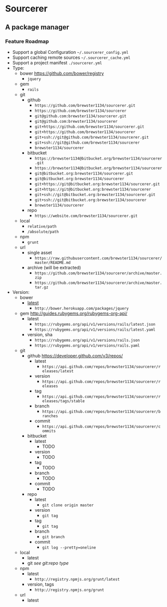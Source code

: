 # Sourcerer
A package manager
---
### Feature Roadmap
* Support a global Configuration `~/.sourcerer_config.yml`
* Support caching remote sources `~/.sourcerer_cache.yml`
* Support a project manifest `./sourcerer.yml`
* Type:
  * bower https://github.com/bower/registry
    * `jquery`
  * gem
    * `rails`
  * git
    * github
      * `https://github.com/brewster1134/sourcerer.git`
      * `https://github.com/brewster1134/sourcerer`
      * `git@github.com:brewster1134/sourcerer.git`
      * `git@github.com:brewster1134/sourcerer`
      * `git+https://github.com/brewster1134/sourcerer.git`
      * `git+https://github.com/brewster1134/sourcerer`
      * `git+ssh://git@github.com/brewster1134/sourcerer.git`
      * `git+ssh://git@github.com/brewster1134/sourcerer`
      * `brewster1134/sourcerer`
    * bitbucket
      * `https://brewster1134@bitbucket.org/brewster1134/sourcerer.git`
      * `https://brewster1134@bitbucket.org/brewster1134/sourcerer`
      * `git@bitbucket.org:brewster1134/sourcerer.git`
      * `git@bitbucket.org:brewster1134/sourcerer`
      * `git+https://git@bitbucket.org:brewster1134/sourcerer.git`
      * `git+https://git@bitbucket.org:brewster1134/sourcerer`
      * `git+ssh://git@bitbucket.org:brewster1134/sourcerer.git`
      * `git+ssh://git@bitbucket.org:brewster1134/sourcerer`
      * `brewster1134/sourcerer`
    * repo
      * `https://website.com/brewster1134/sourcerer.git`
  * local
    * `relative/path`
    * `/absolute/path`
  * npm
    * `grunt`
  * url
    * single asset
      * `https://raw.githubusercontent.com/brewster1134/sourcerer/master/README.md`
    * archive (will be extracted)
      * `https://github.com/brewster1134/sourcerer/archive/master.zip`
      * `https://github.com/brewster1134/sourcerer/archive/master.tar.gz`
* Version:
  * bower
    * [latest](https://github.com/bower/registry/issues/26)
      * `http://bower.herokuapp.com/packages/jquery`
  * gem http://guides.rubygems.org/rubygems-org-api/
    * latest
      * `https://rubygems.org/api/v1/versions/rails/latest.json`
      * `https://rubygems.org/api/v1/versions/rails/latest.yaml`
    * version, sha
      * `https://rubygems.org/api/v1/versions/rails.json`
      * `https://rubygems.org/api/v1/versions/rails.yaml`
  * git
    * github https://developer.github.com/v3/repos/
      * latest
        * `https://api.github.com/repos/brewster1134/sourcerer/releases/latest`
      * version
        * `https://api.github.com/repos/brewster1134/sourcerer/releases`
      * tag
        * `https://api.github.com/repos/brewster1134/sourcerer/releases/tags/stable`
      * branch
        * `https://api.github.com/repos/brewster1134/sourcerer/branches`
      * commit
        * `https://api.github.com/repos/brewster1134/sourcerer/commits`
    * bitbucket
      * latest
        * TODO
      * version
        * TODO
      * tag
        * TODO
      * branch
        * TODO
      * commit
        * TODO
    * repo
      * latest
        * `git clone origin master`
      * version
        * `git tag`
      * tag
        * `git tag`
      * branch
        * `git branch`
      * commit
        * `git log --pretty=oneline`
  * local
    * latest
    * git _see git:repo type_
  * npm
    * latest
      * `http://registry.npmjs.org/grunt/latest`
    * version, tags
      * `http://registry.npmjs.org/grunt`
  * url
    * latest
